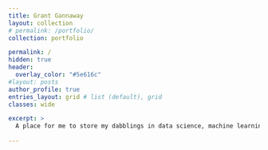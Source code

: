 ```yaml
---
title: Grant Gannaway
layout: collection
# permalink: /portfolio/
collection: portfolio

permalink: /
hidden: true
header:
  overlay_color: "#5e616c"
#layout: posts
author_profile: true
entries_layout: grid # list (default), grid
classes: wide

excerpt: >
  A place for me to store my dabblings in data science, machine learning, sports, and sports cards. 
  
---
```

